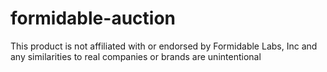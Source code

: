 # formidable-auction
This product is not affiliated with or endorsed by Formidable Labs, Inc and any similarities to real companies or brands are unintentional

